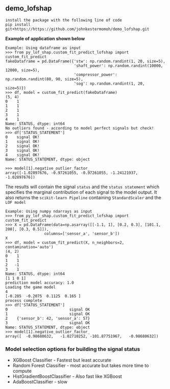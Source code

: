 ## demo_lofshap
    install the package with the following line of code
    pip install git+https://https://github.com/johnkestermomoh/demo_lofshap.git
    
**Example of application shown below**

    
    Example: Using dataframe as input
    >>> from py_lof_shap.custom_fit_predict_lofshap import custom_fit_predict
    fakeDataframe = pd.DataFrame({'stw': np.random.randint(1, 20, size=5),
                                  'shaft_power': np.random.randint(10000, 12000, size=5),
                                  'compressor_power': np.random.randint(80, 90, size=5),
                                  'sog': np.random.randint(1, 20, size=5)})
    >>> df, model = custom_fit_predict(fakeDataframe)
    (5, 4)
    0    1
    1    1
    2    1
    3    1
    4    1
    Name: STATUS, dtype: int64
    No outliers found - according to model perfect signals but check!
    >>> df['STATUS_STATEMENT']
    0    signal OK!
    1    signal OK!
    2    signal OK!
    3    signal OK!
    4    signal OK!
    Name: STATUS_STATEMENT, dtype: object

    >>> model[1].negative_outlier_factor_
    array([-1.02897676, -0.97261055, -0.97261055, -1.24121937, -1.02897676])
    
The results will contain the signal `status` and the `status statement` which specifies the marginal contribution of 
each signal to the model output. It also returns the `scikit-learn Pipeline` containing 
`StandardScaler` and the `LOF model`

    
    Example: Using numpy ndarrays as input
    >>> from py_lof_shap.custom_fit_predict_lofshap import custom_fit_predict
    >>> X = pd.DataFrame(data=np.asarray([[-1.1, 1], [0.2, 0.3], [101.1, 200], [0.3, 0.5]]),
                     columns=['sensor_a', 'sensor_b'])
    X
    >>> df, model = custom_fit_predict(X, n_neighbors=2, contamination='auto')
    (4, 2)
    0    1
    1    1
    2   -1
    3    1
    Name: STATUS, dtype: int64
    [1 1 0 1]
    prediction model accuracy: 1.0
    Loading the game model
    4
    [-0.285  -0.2075  0.1125  0.165 ]
    process complete
    >>> df['STATUS_STATEMENT']
    0                           signal OK
    1                           signal OK
    2    {'sensor_b': 42, 'sensor_a': 57}
    3                           signal OK
    Name: STATUS_STATEMENT, dtype: object
    >>> model[1].negative_outlier_factor_
    array([  -0.98680632,   -1.02710252, -101.87751967,   -0.98680632])
    
    
### Model selection options for building the signal status
  - XGBoost Classifier - Fastest but least accurate
  - Random Forest Classifier - most accurate but takes more time to compute
  - HistGradientBoostClassifier - Also fast like XGBoost
  - AdaBoostClassifier - slow
